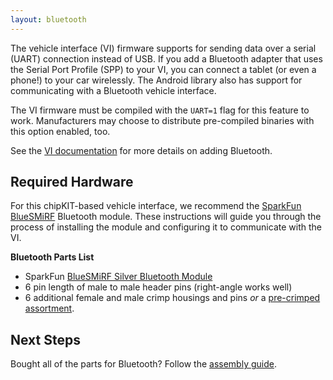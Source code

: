 ```yaml
---
layout: bluetooth
---
```


The vehicle interface (VI) firmware supports for sending data over a serial
(UART) connection instead of USB. If you add a Bluetooth adapter that uses the
Serial Port Profile (SPP) to your VI, you can connect a tablet (or even a
phone!) to your car wirelessly. The Android library also has support for
communicating with a Bluetooth vehicle interface.

The VI firmware must be compiled with the `UART=1` flag for this
feature to work. Manufacturers may choose to distribute pre-compiled binaries
with this option enabled, too.

See the [VI
documentation](http://openxcplatform.com/cantranslator/output/uart.html) for
more details on adding Bluetooth.

<div class="page-header">
    <h2>Required Hardware</h2>
</div>

For this chipKIT-based vehicle interface, we recommend the [SparkFun
BlueSMiRF](https://www.sparkfun.com/products/10269) Bluetooth module. These
instructions will guide you through the process of installing the module and
configuring it to communicate with the VI.

**Bluetooth Parts List**

* SparkFun [BlueSMiRF Silver Bluetooth Module](https://www.sparkfun.com/products/10269)
* 6 pin length of male to male header pins (right-angle works well)
* 6 additional female  and male crimp housings and pins *or* a
  [pre-crimped assortment](http://www.pololu.com/catalog/product/1807).

<div class="page-header">
<h2>Next Steps</h2>
</div>

Bought all of the parts for Bluetooth? Follow the [assembly
guide](/bluetooth/assembly.html).
